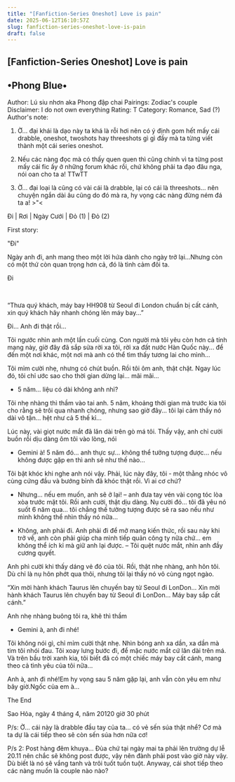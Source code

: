 ```yaml
---
title: "[Fanfiction-Series Oneshot] Love is pain"
date: 2025-06-12T16:10:57Z
slug: fanfiction-series-oneshot-love-is-pain
draft: false
---
```


## [Fanfiction-Series Oneshot] Love is pain

## •Phong Blue•

Author: Lú siu nhơn aka Phong đập chai
Pairings: Zodiac's couple
Disclaimer: I do not own everything
Rating: T
Category: Romance, Sad (?)
Author's note:
 
 
 
1. Ờ... đại khái là dạo này ta khá là rỗi hơi nên có ý định gom hết mấy cái drabble, oneshot, twoshots hay threeshots gì gì đấy mà ta từng viết thành một cái series oneshot.
 
 
 
 
 
2. Nếu các nàng đọc mà có thấy quen quen thì cũng chính vì ta từng post mấy cái fic ấy ở những forum khác rồi, chứ không phải ta đạo đâu nga, nói oan cho ta a! TTwTT
 
 
 
 
 
3. Ờ... đại loại là cũng có vài cái là drabble, lại có cái là threeshots... nên chuyện ngắn dài âu cũng do đó mà ra, hy vọng các nàng đừng ném đá ta a! >"<
 
 
 
 
 Đi | Rơi | Ngày Cưới | Đỏ (1) | Đỏ (2)​ 
 
 
 
 
First story:
 
 
"Đi"​ 
 
 
Ngày anh đi, anh mang theo một lời hứa dành cho ngày trở lại...​Nhưng còn có một thứ còn quan trọng hơn cả, đó là tình cảm đôi ta.​ 
 
 
 
Đi​ ​ ​ 
 
 
​ 
 
 
“Thưa quý khách, máy bay HH908 từ Seoul đi London chuẩn bị cất cánh, xin quý khách hãy nhanh chóng lên máy bay...”
 
Đi...​ Anh đi thật rồi...​ 
 
Tôi ngước nhìn anh một lần cuối cùng. Con người mà tôi yêu còn hơn cả tính mạng này, giờ đây đã sắp sửa rời xa tôi, rời xa đất nước Hàn Quốc này... để đến một nơi khác, một nơi mà anh có thể tìm thấy tương lai cho mình...
 
Tôi mỉm cười nhẹ, nhưng có chút buồn. Rồi tôi ôm anh, thật chặt. Ngay lúc đó, tôi chỉ ước sao cho thời gian dừng lại... mãi mãi...
 
- 5 năm... liệu có dài không anh nhỉ?
 
Tôi nhẹ nhàng thì thầm vào tai anh. 5 năm, khoảng thời gian mà trước kia tôi cho rằng sẽ trôi qua nhanh chóng, nhưng sao giờ đây... tôi lại cảm thấy nó dài vô tận... hệt như cả 5 thế kỉ...
 
Lúc này, vài giọt nước mắt đã lăn dài trên gò má tôi. Thấy vậy, anh chỉ cười buồn rồi dịu dàng ôm tôi vào lòng, nói
 
- Gemini à! 5 năm đó... anh thực sự... không thể tưởng tượng được... nếu không được gặp en thì anh sẽ như thế nào...
 
Tôi bật khóc khi nghe anh nói vậy. Phải, lúc này đây, tôi - một thằng nhóc vô cùng cứng đầu và bướng bỉnh đã khóc thật rồi. Vì ai cơ chứ?
 
- Nhưng... nếu em muốn, anh sẽ ở lại! – anh đưa tay vén vài cọng tóc lòa xòa trước mặt tôi. Rồi anh cười, thật dịu dàng. Nụ cười đó... tôi đã yêu nó suốt 6 năm qua... tôi chẳng thế tưởng tượng được sẽ ra sao nếu như mình không thể nhìn thấy nó nữa...
 
- Không, anh phải đi. Anh phải đi để mở mang kiến thức, rồi sau này khi trở về, anh còn phải giúp cha mình tiếp quản công ty nữa chứ... em không thể ích kỉ mà giữ anh lại được. – Tôi quệt nước mắt, nhìn anh đầy cương quyết.
 
Anh phì cười khi thấy dáng vẻ đó của tôi. Rồi, thật nhẹ nhàng, anh hôn tôi. Dù chỉ là nụ hôn phớt qua thôi, nhưng tôi lại thấy nó vô cùng ngọt ngào.
 
“Xin mời hành khách Taurus lên chuyến bay từ Seoul đi LonDon... Xin mời hành khách Taurus lên chuyến bay từ Seoul đi LonDon... Máy bay sắp cất cánh.”
 
Anh nhẹ nhàng buông tôi ra, khẽ thì thầm
 
- Gemini à, anh đi nhé!
 
Tôi không nói gì, chỉ mỉm cười thật nhẹ. Nhìn bóng anh xa dần, xa dần mà tim tôi nhói đau. Tôi xoay lưng bước đi, để mặc nước mắt cứ lăn dài trên má. Và trên bầu trời xanh kia, tôi biết đã có một chiếc máy bay cất cánh, mang theo cả tình yêu của tôi nữa...
 
Anh à, anh đi nhé!​Em hy vọng sau 5 năm gặp lại, anh vẫn còn yêu em như bây giờ.​Ngốc của em à...​ 
 
 
 
The End​ 
 
 
Sao Hỏa, ngày 4 tháng 4, năm 2012​0 giờ 30 phút​ 
 
 
 
P/s: Ờ... cái này là drabble đầu tay của ta... có vẻ sến súa thật nhể?  Cơ mà ta dự là cái tiếp theo sẽ còn sến súa hơn nữa cơ! 
 
 
P/s 2: Post hàng đêm khuya...  Đùa chứ tại ngày mai ta phải lên trường dự lễ 20.11 nên chắc sẽ không post được, vậy nên đành phải post vào giờ này vậy. Dù biết là nó sẽ vắng tanh và trôi tuốt tuồn tuột.  Anyway, cái shot tiếp theo các nàng muốn là couple nào nào?